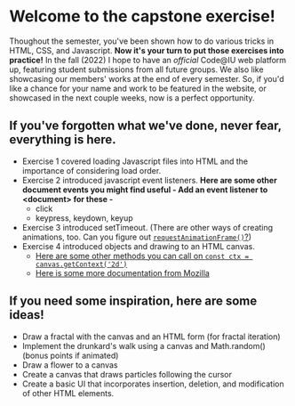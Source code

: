 # Welcome to the capstone exercise!
Thoughout the semester, you've been shown how to do various tricks in HTML, CSS, and Javascript. **Now it's your turn to put those exercises into practice!** In the fall (2022) I hope to have an *official* Code@IU web platform up, featuring student submissions from all future groups. We also like showcasing our members' works at the end of every semester. So, if you'd like a chance for your name and work to be featured in the website, or showcased in the next couple weeks, now is a perfect opportunity.

## If you've forgotten what we've done, never fear, everything is here.
- Exercise 1 covered loading Javascript files into HTML and the importance of considering load order.
- Exercise 2 introduced javascript event listeners. **Here are some other document events you might find useful - Add an event listener to &lt;document&gt; for these -**
    - click
    - keypress, keydown, keyup
- Exercise 3 introduced setTimeout. (There are other ways of creating animations, too. Can you figure out [`requestAnimationFrame()`?](https://developer.mozilla.org/en-US/docs/Web/API/window/requestAnimationFrame))
- Exercise 4 introduced objects and drawing to an HTML canvas.
    - [Here are some other methods you can call on `const ctx = canvas.getContext('2d')`](https://www.w3schools.com/tags/ref_canvas.asp)
    - [Here is some more documentation from Mozilla](https://developer.mozilla.org/en-US/docs/Web/API/CanvasRenderingContext2D)


## If you need some inspiration, here are some ideas!
- Draw a fractal with the canvas and an HTML form (for fractal iteration)
- Implement the drunkard's walk using a canvas and Math.random() (bonus points if animated)
- Draw a flower to a canvas
- Create a canvas that draws particles following the cursor
- Create a basic UI that incorporates insertion, deletion, and modification of other HTML elements.